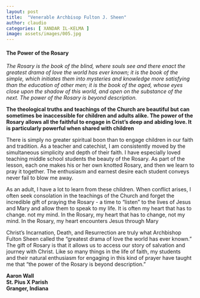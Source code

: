 ```yaml
---
layout: post
title:  "Venerable Archbisop Fulton J. Sheen"
author: claudio
categories: [ XANDAR IL-KELMA ]
image: assets/images/005.jpg
---
```


#### The Power of the Rosary

<em>The Rosary is the book of the blind, where souls see and there enact the greatest drama of love the world has ever known; it is the book of the simple, which initiates them into mysteries and knowledge more satisfying than the education of other men; it is the book of the aged, whose eyes close upon the shadow of this world, and open on the substance of the next. The power of the Rosary is beyond description.</em>

**The theological truths and teachings of the Church are beautiful but can sometimes be inaccessible for children and adults alike. The power of the Rosary allows all the faithful to engage in Crist’s deep and abiding love. It is particularly powerful when shared with children**

There is simply no greater spiritual boon than to engage children in our faith and tradition. As a teacher and catechist, I am consistently moved by the simultaneous simplicity and depth of their faith. I have especially loved teaching middle school students the beauty of the Rosary. As part of the lesson, each one makes his or her own knotted Rosary, and then we learn to pray it together. The enthusiasm and earnest desire each student conveys never fail to blow me away.

As an adult, I have a lot to learn from these children. When conflict arises, I often seek consolation in the teachings of the Church and forget the incredible gift of praying the Rosary - a time to “listen” to the lives of Jesus and Mary and allow them to speak to my life. It is often my heart that has to change. not my mind. In the Rosary, my heart that has to change, not my mind. In the Rosary, my heart encounters Jesus through Mary

Christ’s Incarnation, Death, and Resurrection are truly what Archbishop Fulton Sheen called the “greatest drama of love the world has ever known.” The gift of Rosary is that it allows us to access our story of salvation and journey with Christ. Like so many things in the life of faith, my students<br> and their natural enthusiasm for engaging in this kind of prayer have taught me that “the power of the Rosary is beyond description.”

**Aaron Wall<br> St. Pius X Parish<br> Granger, Indiana**